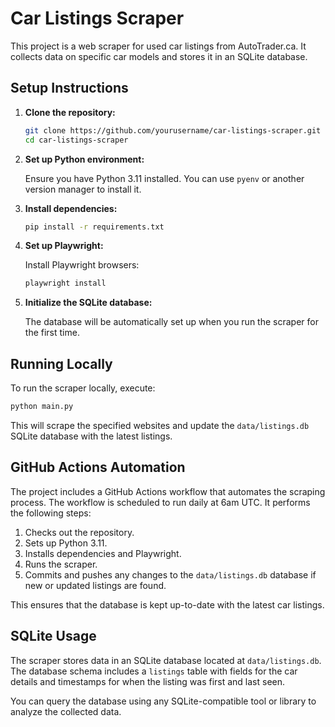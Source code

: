 # Car Listings Scraper

This project is a web scraper for used car listings from AutoTrader.ca. It collects data on specific car models and stores it in an SQLite database.

## Setup Instructions

1. **Clone the repository:**

   ```bash
   git clone https://github.com/yourusername/car-listings-scraper.git
   cd car-listings-scraper
   ```

2. **Set up Python environment:**

   Ensure you have Python 3.11 installed. You can use `pyenv` or another version manager to install it.

3. **Install dependencies:**

   ```bash
   pip install -r requirements.txt
   ```

4. **Set up Playwright:**

   Install Playwright browsers:

   ```bash
   playwright install
   ```

5. **Initialize the SQLite database:**

   The database will be automatically set up when you run the scraper for the first time.

## Running Locally

To run the scraper locally, execute:

```bash
python main.py
```

This will scrape the specified websites and update the `data/listings.db` SQLite database with the latest listings.

## GitHub Actions Automation

The project includes a GitHub Actions workflow that automates the scraping process. The workflow is scheduled to run daily at 6am UTC. It performs the following steps:

1. Checks out the repository.
2. Sets up Python 3.11.
3. Installs dependencies and Playwright.
4. Runs the scraper.
5. Commits and pushes any changes to the `data/listings.db` database if new or updated listings are found.

This ensures that the database is kept up-to-date with the latest car listings.

## SQLite Usage

The scraper stores data in an SQLite database located at `data/listings.db`. The database schema includes a `listings` table with fields for the car details and timestamps for when the listing was first and last seen.

You can query the database using any SQLite-compatible tool or library to analyze the collected data.
